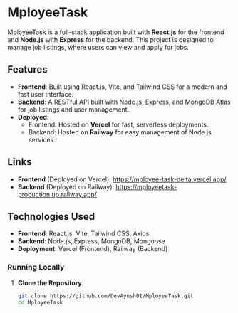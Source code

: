 # MployeeTask

MployeeTask is a full-stack application built with **React.js** for the frontend and **Node.js** with **Express** for the backend. This project is designed to manage job listings, where users can view and apply for jobs.

## Features

- **Frontend**: Built using React.js, Vite, and Tailwind CSS for a modern and fast user interface.
- **Backend**: A RESTful API built with Node.js, Express, and MongoDB Atlas for job listings and user management.
- **Deployed**:
  - Frontend: Hosted on **Vercel** for fast, serverless deployments.
  - Backend: Hosted on **Railway** for easy management of Node.js services.

## Links

- **Frontend** (Deployed on Vercel): https://mployee-task-delta.vercel.app/
- **Backend** (Deployed on Railway): https://mployeetask-production.up.railway.app/

## Technologies Used

- **Frontend**: React.js, Vite, Tailwind CSS, Axios
- **Backend**: Node.js, Express, MongoDB, Mongoose
- **Deployment**: Vercel (Frontend), Railway (Backend)

### Running Locally

1. **Clone the Repository**:

   ```bash
   git clone https://github.com/DevAyush01/MployeeTask.git
   cd MployeeTask
